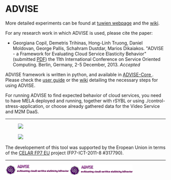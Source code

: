 ADVISE
======

More detailed experiments can be found at <a href="http://www.infosys.tuwien.ac.at/research/viecom/prototypes/ADVISE">tuwien webpage</a> and the <a href="https://github.com/tuwiendsg/ADVISE/wiki">wiki</a>.

For any research work in which ADVISE is used, please cite the paper: 
<ul><li>Georgiana Copil, Demetris Trihinas, Hong-Linh Truong, Daniel Moldovan, George Pallis, Schahram Dustdar, Marios Dikaiakos. "ADVISE - a Framework for Evaluating Cloud Service Elasticity Behavior" (submitted <a href="papers/icsoc_2014.pdf">PDF</a>) the 11th International Conference on Service Oriented Computing. Berlin, Germany, 2-5 December, 2013. <i>Accepted</i></li></ul>


ADVISE framework is written in python, and available in <a href="https://github.com/tuwiendsg/ADVISE/tree/master/ADVISE-Core"> ADVISE-Core </a>. Please check the <a href="https://github.com/tuwiendsg/ADVISE/blob/master/ADVISE/User%20Guide.txt">user guide</a> or the <a href="https://github.com/tuwiendsg/ADVISE/wiki/ADVISE">wiki</a> detailing the necessary steps for using ADVISE.

For running ADVISE to find expected behavior of cloud services, you need to have MELA deployed and running, together with rSYBL or using ./control-stress-application, or choose already gathered data for the Video Service and M2M DaaS.

***
<figure>
<img src="http://upload.wikimedia.org/wikipedia/commons/thumb/b/b7/Flag_of_Europe.svg/800px-Flag_of_Europe.svg.png" width="100px" >
</figure>
<figure>
<img src="http://www.brightfire2.co.uk/celar/wp-content/themes/rachelbaker-bootstrapwp-Twitter-Bootstrap-for-WordPress-9bc2021/img/logo.png" width="100px" >
</figure>

The developement of this tool was supported by the Eropean Union in terms of the <a href="">CELAR FP7 EU</a> project (FP7-ICT-2011-8 #317790).
***
<img src="https://github.com/tuwiendsg/ADVISE/blob/gh-pages/logo_old.png?raw=true" width=400 heigth=32>
